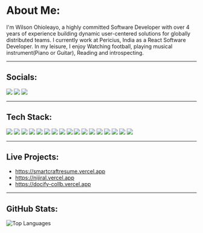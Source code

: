 # About Me:

I'm Wilson Ohioleayo, a highly committed Software Developer with over 4 years of experience building dynamic user-centered solutions for globally distributed teams. I currently work at Pericius, India as a React Software Developer. In my leisure, I enjoy Watching football, playing musical instrument(Piano or Guitar), Reading and introspecting.

---

## Socials:
<a href="https://instagram.com/wils_ohio" target="_blank"><img src="https://img.shields.io/badge/Instagram-%23E4405F.svg?style=for-the-badge&logo=Instagram&logoColor=white"/></a> <a href="https://www.linkedin.com/in/wilson-ohioleayo-13282b233" target="_blank"><img src="https://img.shields.io/badge/LinkedIn-%230077B5.svg?style=for-the-badge&logo=linkedin&logoColor=white"/></a> <a href="https://x.com/wils_ohio" target="_blank"><img src="https://img.shields.io/badge/X-%23000000.svg?style=for-the-badge&logo=X&logoColor=white"/></a>


---

## Tech Stack:
<img src="https://img.shields.io/badge/css3-%231572B6.svg?style=for-the-badge&logo=css3&logoColor=white"/> <img src="https://img.shields.io/badge/html5-%23E34F26.svg?style=for-the-badge&logo=html5&logoColor=white"/> <img src="https://img.shields.io/badge/javascript-%23323330.svg?style=for-the-badge&logo=javascript&logoColor=%23F7DF1E"/> <img src="https://img.shields.io/badge/typescript-%23007ACC.svg?style=for-the-badge&logo=typescript&logoColor=white"/> <img src="https://img.shields.io/badge/react-%2320232a.svg?style=for-the-badge&logo=react&logoColor=%2361DAFB"/> <img src="https://img.shields.io/badge/next.js-%23000000.svg?style=for-the-badge&logo=next-dot-js&logoColor=white"/> <img src="https://img.shields.io/badge/tailwindcss-%2338B2AC.svg?style=for-the-badge&logo=tailwind-css&logoColor=white"/> <img src="https://img.shields.io/badge/Material--UI-%230081CB.svg?style=for-the-badge&logo=material-ui&logoColor=white"/> <img src="https://img.shields.io/badge/styled--components-DB7093?style=for-the-badge&logo=styled-components&logoColor=white"/> <img src="https://img.shields.io/badge/SASS-hotpink.svg?style=for-the-badge&logo=SASS&logoColor=white"/> <img src="https://img.shields.io/badge/node.js-6DA55F?style=for-the-badge&logo=node.js&logoColor=white"/> <img src="https://img.shields.io/badge/express.js-%23404d59.svg?style=for-the-badge&logo=express&logoColor=%2361DAFB"/> <img src="https://img.shields.io/badge/postgres-%23316192.svg?style=for-the-badge&logo=postgresql&logoColor=white"/> <img src="https://img.shields.io/badge/MongoDB-%234ea94b.svg?style=for-the-badge&logo=mongodb&logoColor=white"/> <img src="https://img.shields.io/badge/figma-%23F24E1E.svg?style=for-the-badge&logo=figma&logoColor=white"/> <img src="https://img.shields.io/badge/AWS-%23FF9900.svg?style=for-the-badge&logo=amazon-aws&logoColor=white"/> <img src="https://img.shields.io/badge/zod-%233068b7.svg?style=for-the-badge&logo=zod&logoColor=white"/>

---

## Live Projects:
- https://smartcraftresume.vercel.app
- https://nijiral.vercel.app
- https://docify-collb.vercel.app

---

## GitHub Stats:
![Top Languages](https://github-readme-stats.vercel.app/api/top-langs/?username=wilsondev94&layout=compact&theme=radical)
